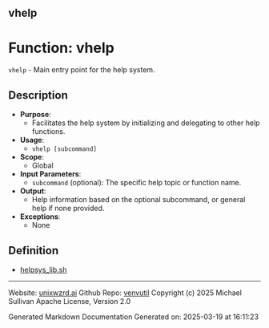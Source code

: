 ## vhelp
# Function: vhelp
 `vhelp` - Main entry point for the help system.
## Description
- **Purpose**:
  - Facilitates the help system by initializing and delegating to other help functions.
- **Usage**: 
  - `vhelp [subcommand]`
- **Scope**:
  - Global
- **Input Parameters**: 
  - `subcommand` (optional): The specific help topic or function name.
- **Output**: 
  - Help information based on the optional subcommand, or general help if none provided.
- **Exceptions**: 
  - None

## Definition 

* [helpsys_lib.sh](../helpsys_lib_sh.md)
---

Website: [unixwzrd.ai](https://unixwzrd.ai)
Github Repo: [venvutil](https://github.com/unixwzrd/venvutil)
Copyright (c) 2025 Michael Sullivan
Apache License, Version 2.0

Generated Markdown Documentation
Generated on: 2025-03-19 at 16:11:23

